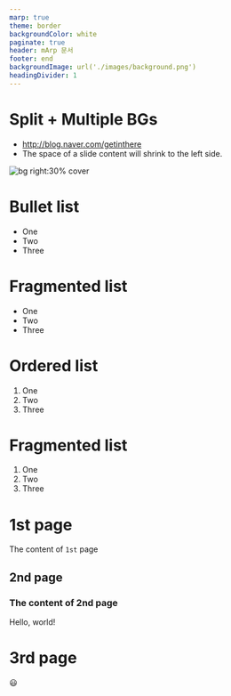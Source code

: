 ```yaml
---
marp: true
theme: border
backgroundColor: white
paginate: true
header: mArp 문서
footer: end
backgroundImage: url('./images/background.png')
headingDivider: 1
---
```


<!--
<style>
  :root {
    --color-fg-default: #000000;
    --color-canvas-default: #246;
    /* ... */
  }
  h1 {
  	font-size: 100px;
  }
  h2 {
    color: black;
  }
</style>
-->

# Split + Multiple BGs

- http://blog.naver.com/getinthere
- The space of a slide content will shrink to the left side.

![bg right:30% cover](https://picsum.photos/720?image=3)

# Bullet list

- One
- Two
- Three

# Fragmented list

* One
* Two
* Three

# Ordered list

1. One
2. Two
3. Three

# Fragmented list

1) One
2) Two
3) Three

# 1st page

The content of `1st` page

## 2nd page

### The content of 2nd page

Hello, world!

# 3rd page
[](./images/background.png)
😃



